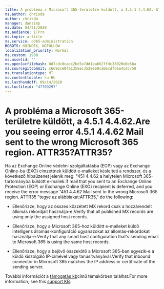 ```yaml
---
title: A probléma a Microsoft 365-területre küldött, a 4.5.1 4.4.62. ATTR35?
ms.author: chrisda
author: chrisda
manager: dansimp
ms.date: 04/21/2020
ms.audience: ITPro
ms.topic: article
ms.service: o365-administration
ROBOTS: NOINDEX, NOFOLLOW
localization_priority: Normal
ms.custom: 1938
ms.assetid: ''
ms.openlocfilehash: 8d7cdc0caec2bd5e7dd1ea662ffdc38020e8e6ba
ms.sourcegitcommit: c6692ce0fa1358ec3529e59ca0ecdfdea4cdc759
ms.translationtype: MT
ms.contentlocale: hu-HU
ms.lasthandoff: 09/14/2020
ms.locfileid: "47709297"
---
```

# <a name="are-you-seeing-error-451-4462-mail-sent-to-the-wrong-microsoft-365-region-attr35"></a><span data-ttu-id="b855a-103">A probléma a Microsoft 365-területre küldött, a 4.5.1 4.4.62.</span><span class="sxs-lookup"><span data-stu-id="b855a-103">Are you seeing error 4.5.1 4.4.62 Mail sent to the wrong Microsoft 365 region.</span></span> <span data-ttu-id="b855a-104">ATTR35?</span><span class="sxs-lookup"><span data-stu-id="b855a-104">ATTR35?</span></span>

<span data-ttu-id="b855a-105">Ha az Exchange Online védelmi szolgáltatásba (EOP) vagy az Exchange Online-ba (EXO) címzettnek küldött e-maileket késlelteti a rendszer, és a következő hibaüzenet jelenik meg: "451 4.4.62 a helytelen Microsoft 365-tartományba küldött e-mailek.</span><span class="sxs-lookup"><span data-stu-id="b855a-105">If mail that you sent to an Exchange Online Protection (EOP) or Exchange Online (EXO) recipient is deferred, and you receive the error message "451 4.4.62 Mail sent to the wrong Microsoft 365 region.</span></span> <span data-ttu-id="b855a-106">ATTR35 "tegye az alábbiakat:</span><span class="sxs-lookup"><span data-stu-id="b855a-106">ATTR35," do the following:</span></span>

- <span data-ttu-id="b855a-107">Ellenőrizze, hogy az összes közzétett MX rekord csak a hozzárendelt állomás rekordjait használja-e.</span><span class="sxs-lookup"><span data-stu-id="b855a-107">Verify that all published MX records are using only the assigned host records.</span></span>

- <span data-ttu-id="b855a-108">Ellenőrizze, hogy a Microsoft 365-hoz küldött e-maileket küldő intelligens állomás-konfiguráció ugyanazokat az állomás-rekordokat használja-e.</span><span class="sxs-lookup"><span data-stu-id="b855a-108">Verify that any smart host configuration that's sending email to Microsoft 365 is using the same host records.</span></span>

- <span data-ttu-id="b855a-109">Ellenőrizze, hogy a bejövő összekötő a Microsoft 365-ban egyezik-e a küldő kiszolgáló IP-címével vagy tanúsítványával.</span><span class="sxs-lookup"><span data-stu-id="b855a-109">Verify that inbound connector in Microsoft 365 matches the IP address or certificate of the sending server.</span></span>

<span data-ttu-id="b855a-110">További információt a [támogatás kb](https://support.microsoft.com/help/4057301/attr35-response-code-when-mail-is-sent-to-eop-exo)című témakörben találhat.</span><span class="sxs-lookup"><span data-stu-id="b855a-110">For more information, see this [support KB](https://support.microsoft.com/help/4057301/attr35-response-code-when-mail-is-sent-to-eop-exo).</span></span>
